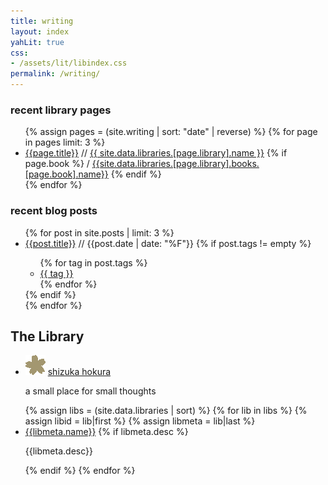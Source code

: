 ```yaml
---
title: writing
layout: index
yahLit: true
css: 
- /assets/lit/libindex.css
permalink: /writing/
---
```


<div class="latestposts">
  <h3>recent library pages</h3>
  <ul>
    {% assign pages = (site.writing | sort: "date" | reverse) %}
    {% for page in pages limit: 3 %}
    <li><a class="postlink" href="{{page.url}}">{{page.title}}</a>
      <span class="postinfo">
      // <span class="lib"><a href="/writing/{{page.library}}/">{{ site.data.libraries.[page.library].name }}</a></span>
        {% if page.book %}
        / <span class="book"><a href="/writing/{{page.library}}/#{{page.book}}">{{site.data.libraries.[page.library].books.[page.book].name}}</a></span>
        {% endif %}
      </span>
    </li>
    {% endfor %}
  </ul>
</div>

<div class="latestposts">
  <h3>recent blog posts</h3>
  <ul>
    {% for post in site.posts | limit: 3 %}
    <li><a class="postlink" href="{{post.url}}">{{post.title}}</a>
    <span class="postinfo"> // <span class="date">{{post.date | date: "%F"}}</span>
      {% if post.tags != empty %}
        <ul class="tags">
        {% for tag in post.tags %}
        <li><a href="/writing/blog/tags.html#{{tag}}">{{ tag }}</a></li>
        {% endfor %}
        </ul>
      {% endif %}
    </span>
    </li>
    {% endfor %}
  </ul>
</div>

<div class="libindex">
    <h2>The Library</h2>
    <ul>
      <li>
        <img src="/assets/lit/icon-sakura_x32.png" class="floatleft noborder" />
        <a class="liblink" href="/writing/blog/">shizuka hokura</a>
        <p class="libinfo">a small place for small thoughts</p>
      </li>
      {% assign libs = (site.data.libraries | sort) %}
      {% for lib in libs %}
      {% assign libid = lib|first %}
      {% assign libmeta = lib|last %}
      <li>
        <i class="fa fa-book"></i>
        <a class="liblink" href="/writing/{{libid}}/">{{libmeta.name}}</a>
        {% if libmeta.desc %}
          <p class="libinfo">{{libmeta.desc}}</p>
        {% endif %}
      {% endfor %}
    </ul>
</div>
